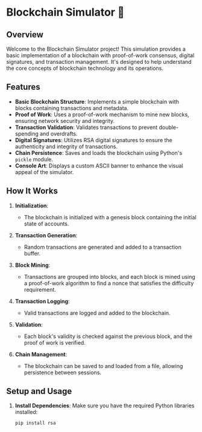 # Blockchain Simulator 🔐

## Overview

Welcome to the Blockchain Simulator project! This simulation provides a basic implementation of a blockchain with proof-of-work consensus, digital signatures, and transaction management. It's designed to help understand the core concepts of blockchain technology and its operations.

## Features

- **Basic Blockchain Structure**: Implements a simple blockchain with blocks containing transactions and metadata.
- **Proof of Work**: Uses a proof-of-work mechanism to mine new blocks, ensuring network security and integrity.
- **Transaction Validation**: Validates transactions to prevent double-spending and overdrafts.
- **Digital Signatures**: Utilizes RSA digital signatures to ensure the authenticity and integrity of transactions.
- **Chain Persistence**: Saves and loads the blockchain using Python's `pickle` module.
- **Console Art**: Displays a custom ASCII banner to enhance the visual appeal of the simulator.

## How It Works

1. **Initialization**:
   - The blockchain is initialized with a genesis block containing the initial state of accounts.
   
2. **Transaction Generation**:
   - Random transactions are generated and added to a transaction buffer.

3. **Block Mining**:
   - Transactions are grouped into blocks, and each block is mined using a proof-of-work algorithm to find a nonce that satisfies the difficulty requirement.

4. **Transaction Logging**:
   - Valid transactions are logged and added to the blockchain.

5. **Validation**:
   - Each block's validity is checked against the previous block, and the proof of work is verified.

6. **Chain Management**:
   - The blockchain can be saved to and loaded from a file, allowing persistence between sessions.

## Setup and Usage

1. **Install Dependencies**:
   Make sure you have the required Python libraries installed:
   ```bash
   pip install rsa
